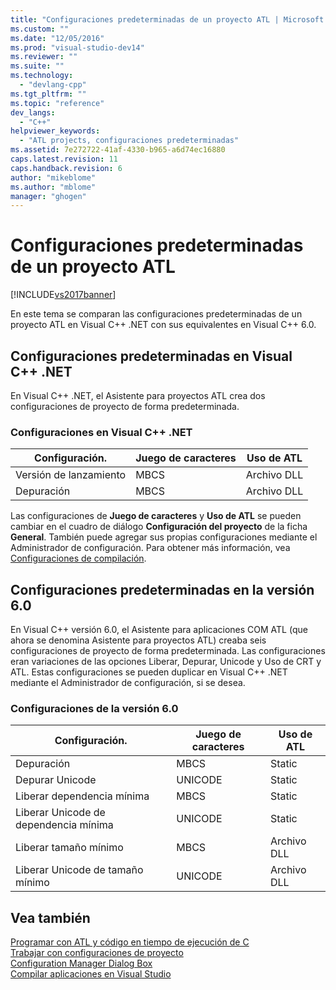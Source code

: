 ```yaml
---
title: "Configuraciones predeterminadas de un proyecto ATL | Microsoft Docs"
ms.custom: ""
ms.date: "12/05/2016"
ms.prod: "visual-studio-dev14"
ms.reviewer: ""
ms.suite: ""
ms.technology: 
  - "devlang-cpp"
ms.tgt_pltfrm: ""
ms.topic: "reference"
dev_langs: 
  - "C++"
helpviewer_keywords: 
  - "ATL projects, configuraciones predeterminadas"
ms.assetid: 7e272722-41af-4330-b965-a6d74ec16880
caps.latest.revision: 11
caps.handback.revision: 6
author: "mikeblome"
ms.author: "mblome"
manager: "ghogen"
---
```

# Configuraciones predeterminadas de un proyecto ATL
[!INCLUDE[vs2017banner](../../assembler/inline/includes/vs2017banner.md)]

En este tema se comparan las configuraciones predeterminadas de un proyecto ATL en Visual C\+\+ .NET con sus equivalentes en Visual C\+\+ 6.0.  
  
## Configuraciones predeterminadas en Visual C\+\+ .NET  
 En Visual C\+\+ .NET, el Asistente para proyectos ATL crea dos configuraciones de proyecto de forma predeterminada.  
  
### Configuraciones en Visual C\+\+ .NET  
  
|Configuración.|Juego de caracteres|Uso de ATL|  
|--------------------|-------------------------|----------------|  
|Versión de lanzamiento|MBCS|Archivo DLL|  
|Depuración|MBCS|Archivo DLL|  
  
 Las configuraciones de **Juego de caracteres** y **Uso de ATL** se pueden cambiar en el cuadro de diálogo **Configuración del proyecto** de la ficha **General**.  También puede agregar sus propias configuraciones mediante el Administrador de configuración.  Para obtener más información, vea [Configuraciones de compilación](../Topic/Understanding%20Build%20Configurations.md).  
  
## Configuraciones predeterminadas en la versión 6.0  
 En Visual C\+\+ versión 6.0, el Asistente para aplicaciones COM ATL \(que ahora se denomina Asistente para proyectos ATL\) creaba seis configuraciones de proyecto de forma predeterminada.  Las configuraciones eran variaciones de las opciones Liberar, Depurar, Unicode y Uso de CRT y ATL.  Estas configuraciones se pueden duplicar en Visual C\+\+ .NET mediante el Administrador de configuración, si se desea.  
  
### Configuraciones de la versión 6.0  
  
|Configuración.|Juego de caracteres|Uso de ATL|  
|--------------------|-------------------------|----------------|  
|Depuración|MBCS|Static|  
|Depurar Unicode|UNICODE|Static|  
|Liberar dependencia mínima|MBCS|Static|  
|Liberar Unicode de dependencia mínima|UNICODE|Static|  
|Liberar tamaño mínimo|MBCS|Archivo DLL|  
|Liberar Unicode de tamaño mínimo|UNICODE|Archivo DLL|  
  
## Vea también  
 [Programar con ATL y código en tiempo de ejecución de C](../../atl/programming-with-atl-and-c-run-time-code.md)   
 [Trabajar con configuraciones de proyecto](../../ide/working-with-project-properties.md)   
 [Configuration Manager Dialog Box](http://msdn.microsoft.com/es-es/fa182dca-282e-4ae5-bf37-e155344ca18b)   
 [Compilar aplicaciones en Visual Studio](../Topic/Compiling%20and%20Building%20in%20Visual%20Studio.md)